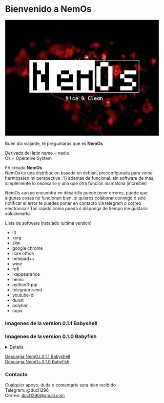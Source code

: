 # Bienvenido a NemOs

<p align="center">
  <img src="images/logo.png">
</p>

Buen dia viajante, te preguntaras que es **NemOs**


Derivado del latin nemo = nadie<br>
Os = Operative System


Eh creado **NemOs** <br>
NemOs es una distribucion basada en debian, preconfigurada para verse hermosa(en mi perspectiva :')) ademas de funcional, sin software de mas, simplemente lo necesario
y una que otra funcion mamalona (increible)

NemOs aun se encuentra en desarollo puede tener errores, puede que algunas cosas no funcionen bien, si quieres colaborar conmigo o solo notificar el error te puedes poner en contacto via telegram o correo electronico!
Tan rapido como pueda o disponga de tiempo me gustaria solucionarlo.

Lista de software instalado (ultima version)

- i3
- xorg
- slim
- google chrome
- libre office
- notepad++
- wine
- rofi
- lxappearance
- nemo
- python3-pip
- telegram-send
- youtube-dl
- dunst
- polybar
- cups

### Imagenes de la version 0.1.1 Babyshell
### Imagenes de la version 0.1.0 Babyfish
<details>
  <img src="images/0.1.0/1.png">
  <img src="images/0.1.0/2.png">
  <img src="images/0.1.0/3.png">
  <img src="images/0.1.0/4.png">
  <img src="images/0.1.0/5.png">
  <img src="images/0.1.0/6.png">
  <img src="images0.1.0//7.png">
</details>

[Descarga NemOs.0.1.1 Babyshell](https://racaty.net/ah0vufwc1isx) <br>
[Descarga NemOs.0.1.0 Babyfish](https://racaty.net/s1liryqskepy)

### Contacto

Cualquier apoyo, duda o comentario sera bien recibido <br>
Telegram: @ducl1296 <br>
Correo: ducl1296@gmail.com
